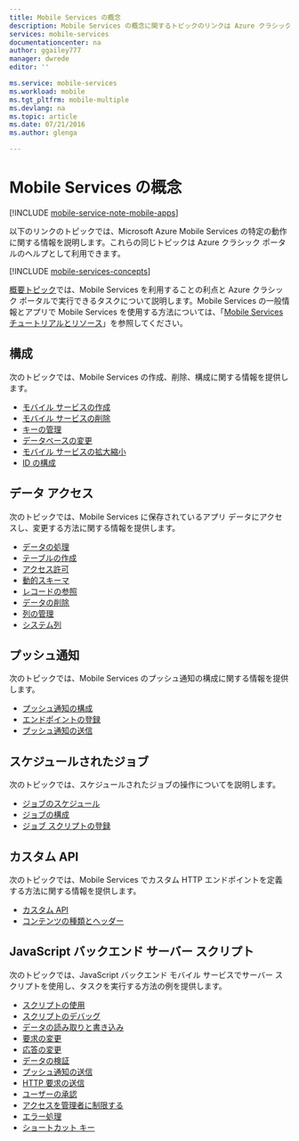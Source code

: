 ```yaml
---
title: Mobile Services の概念
description: Mobile Services の概念に関するトピックのリンクは Azure クラシック ポータルの Help Drawer にあります。
services: mobile-services
documentationcenter: na
author: ggailey777
manager: dwrede
editor: ''

ms.service: mobile-services
ms.workload: mobile
ms.tgt_pltfrm: mobile-multiple
ms.devlang: na
ms.topic: article
ms.date: 07/21/2016
ms.author: glenga

---
```

# Mobile Services の概念
[!INCLUDE [mobile-service-note-mobile-apps](../../includes/mobile-services-note-mobile-apps.md)]

以下のリンクのトピックでは、Microsoft Azure Mobile Services の特定の動作に関する情報を説明します。これらの同じトピックは Azure クラシック ポータルのヘルプとして利用できます。

[!INCLUDE [mobile-services-concepts](../../includes/mobile-services-concepts.md)]

[概要トピック](https://msdn.microsoft.com/library/azure/jj193167.aspx)では、Mobile Services を利用することの利点と Azure クラシック ポータルで実行できるタスクについて説明します。Mobile Services の一般情報とアプリで Mobile Services を使用する方法については、「[Mobile Services チュートリアルとリソース](https://azure.microsoft.com/documentation/services/mobile-services/)」を参照してください。

## 構成
次のトピックでは、Mobile Services の作成、削除、構成に関する情報を提供します。

* [モバイル サービスの作成](https://msdn.microsoft.com/library/azure/jj193169.aspx)
* [モバイル サービスの削除](https://msdn.microsoft.com/library/azure/jj193173.aspx)
* [キーの管理](https://msdn.microsoft.com/library/azure/jj193164.aspx)
* [データベースの変更](https://msdn.microsoft.com/library/azure/jj193170.aspx)
* [モバイル サービスの拡大縮小](https://msdn.microsoft.com/library/azure/jj193178.aspx)
* [ID の構成](https://msdn.microsoft.com/library/azure/jj591527.aspx)

## データ アクセス
次のトピックでは、Mobile Services に保存されているアプリ データにアクセスし、変更する方法に関する情報を提供します。

* [データの処理](https://msdn.microsoft.com/library/azure/jj631634.aspx)
* [テーブルの作成](https://msdn.microsoft.com/library/azure/jj193162.aspx)
* [アクセス許可](https://msdn.microsoft.com/library/azure/jj193161.aspx)
* [動的スキーマ](https://msdn.microsoft.com/library/azure/jj193175.aspx)
* [レコードの参照](https://msdn.microsoft.com/library/azure/jj193171.aspx)
* [データの削除](https://msdn.microsoft.com/library/azure/jj908633.aspx)
* [列の管理](https://msdn.microsoft.com/library/azure/jj193177.aspx)
* [システム列](https://msdn.microsoft.com/library/azure/dn518225.aspx)

## プッシュ通知
次のトピックでは、Mobile Services のプッシュ通知の構成に関する情報を提供します。

* [プッシュ通知の構成](https://msdn.microsoft.com/library/azure/jj591526.aspx)
* [エンドポイントの登録](https://msdn.microsoft.com/library/azure/dn771685.aspx)
* [プッシュ通知の送信](https://msdn.microsoft.com/library/azure/jj631630.aspx)

## スケジュールされたジョブ
次のトピックでは、スケジュールされたジョブの操作についてを説明します。

* [ジョブのスケジュール](https://msdn.microsoft.com/library/azure/jj860528.aspx)
* [ジョブの構成](https://msdn.microsoft.com/library/azure/jj899833.aspx)
* [ジョブ スクリプトの登録](https://msdn.microsoft.com/library/azure/jj899832.aspx)

## カスタム API
次のトピックでは、Mobile Services でカスタム HTTP エンドポイントを定義する方法に関する情報を提供します。

* [カスタム API](https://msdn.microsoft.com/library/azure/dn280974.aspx)
* [コンテンツの種類とヘッダー](https://msdn.microsoft.com/library/azure/dn303369.aspx)

## JavaScript バックエンド サーバー スクリプト
次のトピックでは、JavaScript バックエンド モバイル サービスでサーバー スクリプトを使用し、タスクを実行する方法の例を提供します。

* [スクリプトの使用](https://msdn.microsoft.com/library/azure/jj193174.aspx)
* [スクリプトのデバッグ](https://msdn.microsoft.com/library/azure/jj631636.aspx)
* [データの読み取りと書き込み](https://msdn.microsoft.com/library/azure/jj631640.aspx)
* [要求の変更](https://msdn.microsoft.com/library/azure/jj631635.aspx)
* [応答の変更](https://msdn.microsoft.com/library/azure/jj631631.aspx)
* [データの検証](https://msdn.microsoft.com/library/azure/jj631638.aspx)
* [プッシュ通知の送信](https://msdn.microsoft.com/library/azure/jj631630.aspx)
* [HTTP 要求の送信](https://msdn.microsoft.com/library/azure/jj631641.aspx)
* [ユーザーの承認](https://msdn.microsoft.com/library/azure/jj631637.aspx)
* [アクセスを管理者に制限する](https://msdn.microsoft.com/library/azure/jj712649.aspx)
* [エラー処理](https://msdn.microsoft.com/library/azure/jj631632.aspx)
* [ショートカット キー](https://msdn.microsoft.com/library/azure/jj552469.aspx)

<!---HONumber=AcomDC_0727_2016-->